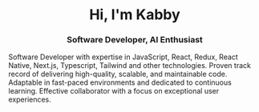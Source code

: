 <h1 align="center">Hi, I'm Kabby</h1>
<h3 align="center">Software Developer, AI Enthusiast</h3>
<p>Software Developer with expertise in JavaScript, React, Redux, React Native, Next.js, Typescript, Tailwind and other technologies. Proven track record of delivering high-quality, scalable, and maintainable code. Adaptable in fast-paced environments and dedicated to continuous learning. Effective collaborator with a focus on exceptional user experiences.</p>

